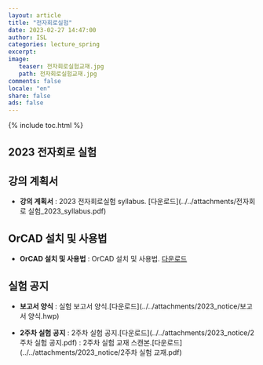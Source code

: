 ```yaml
---
layout: article
title: "전자회로실험"
date: 2023-02-27 14:47:00
author: ISL
categories: lecture_spring
excerpt: 
image:
   teaser: 전자회로실험교재.jpg
   path: 전자회로실험교재.jpg
comments: false
locale: "en"
share: false
ads: false
--- 
```


{% include toc.html %}

<!--예시-->
## 2023 전자회로 실험


## 강의 계획서
* **강의 계획서** 
: 2023 전자회로실험 syllabus.
[다운로드](../../attachments/전자회로 실험_2023_syllabus.pdf)

## OrCAD 설치 및 사용법
* **OrCAD 설치 및 사용법** 
: OrCAD 설치 및 사용법.
[다운로드](../../attachments/2023_OrCAD_사용법.pdf)

<!--
## 프로젝트 공지
* **프로젝트 공지**
: 2023 프로젝트 설계 공지.
[다운로드](../../attachments/2023_notice/설계공지_2022.hwp)
-->

## 실험 공지
* **보고서 양식**
: 실험 보고서 양식.[다운로드](../../attachments/2023_notice/보고서 양식.hwp)

* **2주차 실험 공지**
: 2주차 실험 공지.[다운로드](../../attachments/2023_notice/2주차 실험 공지.pdf)
: 2주차 실험 교재 스캔본.[다운로드](../../attachments/2023_notice/2주차 실험 교재.pdf)

<!--
* **3주차 실험 공지**
: 3주차 실험 공지.[다운로드](../../attachments/2023_notice/3주차 실험 공지.pdf)
: 3주차 실험 교재 스캔본.[다운로드](../../attachments/2023_notice/실험2_책.PDF)

* **4주차 실험 공지**
: 4주차 실험 공지.[다운로드](../../attachments/2023_notice/4주차 실험 공지.pdf)
: 4주차 실험 교재 스캔본.[다운로드](../../attachments/2023_notice/4주차 실험 교재.pdf)

* **5주차 실험 공지**
: 5주차 실험 공지.[다운로드](../../attachments/2023_notice/5주차 실험 공지.pdf)
: 5주차 실험 교재 스캔본.[다운로드](../../attachments/2023_notice/5주차 실험 교재.pdf)

* **6주차 실험 공지**
: 6주차 실험 공지.[다운로드](../../attachments/2023_notice/6주차 실험 공지.pdf)

* **7주차 실험 공지**
: 7주차 실험 공지.[다운로드](../../attachments/2023_notice/7주차 실험_공지.pdf)
: 7주차 실험 교재 스캔본.[다운로드](../../attachments/2023_notice/7주차 실험 교재.pdf)

* **8주차 수업 공지**
: 8주차 수업 공지(시간 변경 : 오후 4시 -> 4시 30분).[다운로드](../../attachments/2023_notice/8주차 수업 공지.hwp)

* **9주차 실험 공지**
: 9주차 실험 공지.[다운로드](../../attachments/2023_notice/9주차 실험 공지.pdf)
: 9주차 실험 교재 스캔본.[다운로드](../../attachments/2023_notice/9주차 실험 교재.pdf)

* **10주차 실험 공지**
: 10주차 실험 공지.[다운로드](../../attachments/2023_notice/10주차 실험 공지.pdf)
: 10주차 실험 교재 스캔본.[다운로드](../../attachments/2023_notice/10주차 실험 교재.pdf)

* **11주차 실험 공지**
: 11주차 실험 공지.[다운로드](../../attachments/2023_notice/11주차 실험 공지.pdf)
: 11주차 실험 교재 스캔본.[다운로드](../../attachments/2023_notice/11주차 실험 교재.pdf)

* **12주차 실험 공지**
: 12주차 실험 공지.[다운로드](../../attachments/2023_notice/12주차 실험 공지.pdf)
: 12주차 실험 교재 스캔본.[다운로드](../../attachments/2023_notice/12주차 실험 교재.pdf)

* **13주차 실험 공지**
: 13주차 실험 공지.[다운로드](../../attachments/2023_notice/13주차 실험 공지.pdf)
: 13주차 실험 교재 스캔본.[다운로드](../../attachments/2023_notice/13주차 실험 교재.pdf)

* **14주차 실험 공지**
: 14주차 수업 공지.[다운로드](../../attachments/2023_notice/14주차 수업 공지.hwp)

-->